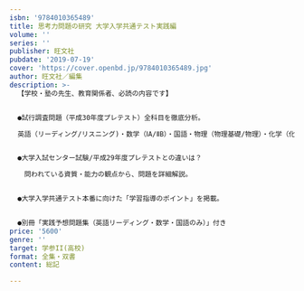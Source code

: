 ```yaml
---
isbn: '9784010365489'
title: 思考力問題の研究 大学入学共通テスト実践編
volume: ''
series: ''
publisher: 旺文社
pubdate: '2019-07-19'
cover: 'https://cover.openbd.jp/9784010365489.jpg'
author: 旺文社／編集
description: >-
  【学校・塾の先生、教育関係者、必読の内容です】


  ●試行調査問題（平成30年度プレテスト）全科目を徹底分析。

  英語（リーディング/リスニング)・数学（ⅠA/ⅡB）・国語・物理（物理基礎/物理）・化学（化学基礎/化学）・生物（生物基礎/生物）・地学（地学基礎/地学）・日本史・世界史・地理・現代社会・倫理・政治･経済


  ●大学入試センター試験/平成29年度プレテストとの違いは？

  　問われている資質・能力の観点から、問題を詳細解説。


  ●大学入学共通テスト本番に向けた「学習指導のポイント」を掲載。


  ●別冊「実践予想問題集（英語リーディング・数学・国語のみ）」付き
price: '5600'
genre: ''
target: 学参II(高校)
format: 全集・双書
content: 総記

---
```

